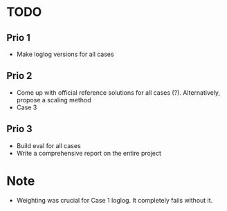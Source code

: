 # TODO

## Prio 1
- Make loglog versions for all cases

## Prio 2
- Come up with official reference solutions for all cases (?). Alternatively, propose a scaling method
- Case 3

## Prio 3
- Build eval for all cases
- Write a comprehensive report on the entire project


# Note
- Weighting was crucial for Case 1 loglog. It completely fails without it.